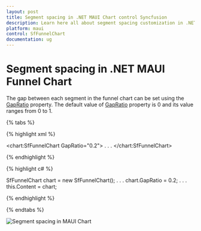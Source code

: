 ```yaml
---
layout: post
title: Segment spacing in .NET MAUI Chart control Syncfusion
description: Learn here all about segment spacing customization in .NET MAUI Chart (SfFunnelChart), its elements and more.
platform: maui
control: SfFunnelChart
documentation: ug
---
```


# Segment spacing in .NET MAUI Funnel Chart

The gap between each segment in the funnel chart can be set using the [GapRatio](https://help.syncfusion.com/cr/maui/Syncfusion.Maui.Charts.SfFunnelChart.html#Syncfusion_Maui_Charts_SfFunnelChart_GapRatio) property. The default value of [GapRatio](https://help.syncfusion.com/cr/maui/Syncfusion.Maui.Charts.SfFunnelChart.html#Syncfusion_Maui_Charts_SfFunnelChart_GapRatio) property is 0 and its value ranges from 0 to 1.

{% tabs %}

{% highlight xml %}

<chart:SfFunnelChart GapRatio="0.2">
    . . .
</chart:SfFunnelChart>

{% endhighlight %}

{% highlight c# %}

SfFunnelChart chart = new SfFunnelChart();
. . .
chart.GapRatio = 0.2;
. . .
this.Content = chart;

{% endhighlight %}

{% endtabs %}

![Segment spacing in MAUI Chart](Segment_Spacing_images/MAUI_spacing_chart.png)
